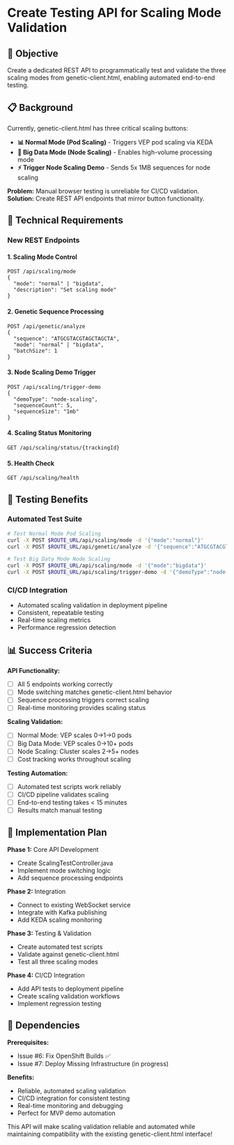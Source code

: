 # Create Testing API for Scaling Mode Validation

## 🎯 Objective

Create a dedicated REST API to programmatically test and validate the three scaling modes from genetic-client.html, enabling automated end-to-end testing.

## 📋 Background

Currently, genetic-client.html has three critical scaling buttons:
- **📊 Normal Mode (Pod Scaling)** - Triggers VEP pod scaling via KEDA
- **🚀 Big Data Mode (Node Scaling)** - Enables high-volume processing mode  
- **⚡ Trigger Node Scaling Demo** - Sends 5x 1MB sequences for node scaling

**Problem:** Manual browser testing is unreliable for CI/CD validation.
**Solution:** Create REST API endpoints that mirror button functionality.

## 🔧 Technical Requirements

### New REST Endpoints

#### 1. Scaling Mode Control
```
POST /api/scaling/mode
{
  "mode": "normal" | "bigdata",
  "description": "Set scaling mode"
}
```

#### 2. Genetic Sequence Processing
```
POST /api/genetic/analyze
{
  "sequence": "ATGCGTACGTAGCTAGCTA",
  "mode": "normal" | "bigdata",
  "batchSize": 1
}
```

#### 3. Node Scaling Demo Trigger
```
POST /api/scaling/trigger-demo
{
  "demoType": "node-scaling",
  "sequenceCount": 5,
  "sequenceSize": "1mb"
}
```

#### 4. Scaling Status Monitoring
```
GET /api/scaling/status/{trackingId}
```

#### 5. Health Check
```
GET /api/scaling/health
```

## 🧪 Testing Benefits

### Automated Test Suite
```bash
# Test Normal Mode Pod Scaling
curl -X POST $ROUTE_URL/api/scaling/mode -d '{"mode":"normal"}'
curl -X POST $ROUTE_URL/api/genetic/analyze -d '{"sequence":"ATGCGTACGTAGCTAGCTA"}'

# Test Big Data Mode Node Scaling  
curl -X POST $ROUTE_URL/api/scaling/mode -d '{"mode":"bigdata"}'
curl -X POST $ROUTE_URL/api/scaling/trigger-demo -d '{"demoType":"node-scaling"}'
```

### CI/CD Integration
- Automated scaling validation in deployment pipeline
- Consistent, repeatable testing
- Real-time scaling metrics
- Performance regression detection

## 📊 Success Criteria

**API Functionality:**
- [ ] All 5 endpoints working correctly
- [ ] Mode switching matches genetic-client.html behavior
- [ ] Sequence processing triggers correct scaling
- [ ] Real-time monitoring provides scaling status

**Scaling Validation:**
- [ ] Normal Mode: VEP scales 0→1→0 pods
- [ ] Big Data Mode: VEP scales 0→10+ pods  
- [ ] Node Scaling: Cluster scales 2→5+ nodes
- [ ] Cost tracking works throughout scaling

**Testing Automation:**
- [ ] Automated test scripts work reliably
- [ ] CI/CD pipeline validates scaling
- [ ] End-to-end testing takes < 15 minutes
- [ ] Results match manual testing

## 🚀 Implementation Plan

**Phase 1:** Core API Development
- Create ScalingTestController.java
- Implement mode switching logic
- Add sequence processing endpoints

**Phase 2:** Integration
- Connect to existing WebSocket service
- Integrate with Kafka publishing
- Add KEDA scaling monitoring

**Phase 3:** Testing & Validation
- Create automated test scripts
- Validate against genetic-client.html
- Test all three scaling modes

**Phase 4:** CI/CD Integration
- Add API tests to deployment pipeline
- Create scaling validation workflows
- Implement regression testing

## 🔗 Dependencies

**Prerequisites:**
- Issue #6: Fix OpenShift Builds ✅
- Issue #7: Deploy Missing Infrastructure (in progress)

**Benefits:**
- Reliable, automated scaling validation
- CI/CD integration for consistent testing
- Real-time monitoring and debugging
- Perfect for MVP demo automation

This API will make scaling validation reliable and automated while maintaining compatibility with the existing genetic-client.html interface!

